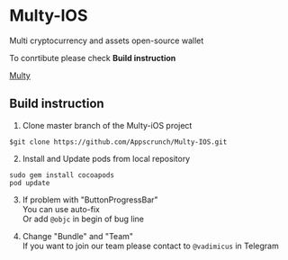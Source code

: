# Multy-IOS

Multi cryptocurrency and assets open-source wallet

To conrtibute please check **Build instruction**

[Multy](http://multy.io)

## Build instruction

1. Clone master branch of the Multy-iOS project
```
$git clone https://github.com/Appscrunch/Multy-IOS.git
```

2. Install and Update pods from local repository<br />
```
sudo gem install cocoapods
pod update
```

3. If problem with "ButtonProgressBar"<br />
  You can use auto-fix<br />
  Or add ``` @objc ``` in begin of bug line

4. Change  "Bundle" and "Team"<br />
  If you want to join our team please contact to ``` @vadimicus ```  in Telegram

